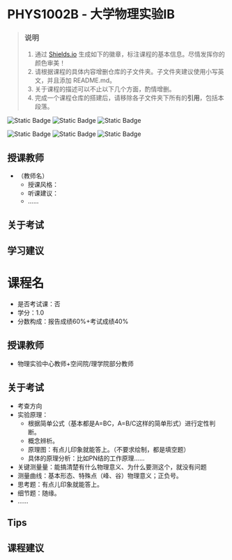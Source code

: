 # PHYS1002B - 大学物理实验IB

> ### 说明
> 1. 通过 [Shields.io](https://shields.io/) 生成如下的徽章，标注课程的基本信息。尽情发挥你的颜色审美！
> 2. 请根据课程的具体内容增删仓库的子文件夹。子文件夹建议使用小写英文，并且添加 README.md。
> 3. 关于课程的描述可以不止以下几个方面，酌情增删。
> 4. 完成一个课程仓库的搭建后，请移除各子文件夹下所有的**引用**，包括本段落。

![Static Badge](https://img.shields.io/badge/%E8%80%83%E8%AF%95%E8%AF%BE-red)
![Static Badge](https://img.shields.io/badge/%E8%80%83%E6%9F%A5%E8%AF%BE-green)
![Static Badge](https://img.shields.io/badge/%E5%AD%A6%E5%88%86-4-moccasin)

![Static Badge](https://img.shields.io/badge/%E6%88%90%E7%BB%A9%E6%9E%84%E6%88%90-gold)
![Static Badge](https://img.shields.io/badge/%E4%BD%9C%E4%B8%9A-40%25-wheat)
![Static Badge](https://img.shields.io/badge/%E6%9C%9F%E6%9C%AB%E8%80%83%E8%AF%95-60%25-wheat)


## 授课教师

- （教师名）
  - 授课风格：
  - 听课建议：
  - ……

## 关于考试

## 学习建议
# 课程名
- 是否考试课：否
- 学分：1.0
- 分数构成：报告成绩60%+考试成绩40%

## 授课教师
- 物理实验中心教师+空间院/理学院部分教师

## 关于考试
- 考查方向
- 实验原理：
  - 根据简单公式（基本都是A=BC，A=B/C这样的简单形式）进行定性判断。
  - 概念辨析。
  - 原理图：有点儿印象就能答上。（不要求绘制，都是填空题）
  - 具体的原理分析：比如PN结的工作原理……
- 关键测量量：能搞清楚有什么物理意义、为什么要测这个，就没有问题
- 测量曲线：基本形态、特殊点（峰、谷）物理意义；正负号。
- 思考题：有点儿印象就能答上。
- 细节题：随缘。
- ……

## Tips

## 课程建议
